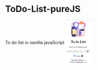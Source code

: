 # ToDo-List-pureJS
To do list in vanilla javaScript
<img src='./version-1.png' alt="version1 to do app"  width='90px' ali
  height='150px' align='center'>